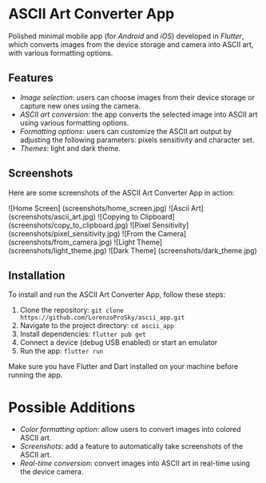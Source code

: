 # ASCII Art Converter App

Polished minimal mobile app (for *Android* and *iOS*) developed in *Flutter*, which converts images from the device storage and camera into ASCII art, with various formatting options.

## Features

- *Image selection*: users can choose images from their device storage or capture new ones using the camera.
- *ASCII art conversion*: the app converts the selected image into ASCII art using various formatting options.
- *Formatting options*: users can customize the ASCII art output by adjusting the following parameters: pixels sensitivity and character set.
- *Themes*: light and dark theme.

## Screenshots

Here are some screenshots of the ASCII Art Converter App in action:

![Home Screen] (screenshots/home_screen.jpg)
![Ascii Art] (screenshots/ascii_art.jpg)
![Copying to Clipboard] (screenshots/copy_to_clipboard.jpg)
![Pixel Sensitivity] (screenshots/pixel_sensitivity.jpg)
![From the Camera] (screenshots/from_camera.jpg)
![Light Theme] (screenshots/light_theme.jpg)
![Dark Theme] (screenshots/dark_theme.jpg)

## Installation

To install and run the ASCII Art Converter App, follow these steps:

1. Clone the repository: `git clone https://github.com/LorenzoProSky/ascii_app.git`
2. Navigate to the project directory: `cd ascii_app`
3. Install dependencies: `flutter pub get`
4. Connect a device (debug USB enabled) or start an emulator
5. Run the app: `flutter run`

Make sure you have Flutter and Dart installed on your machine before running the app.

# Possible Additions

- *Color formatting option*: allow users to convert images into colored ASCII art.
- *Screenshots*: add a feature to automatically take screenshots of the ASCII art.
- *Real-time conversion*: convert images into ASCII art in real-time using the device camera.